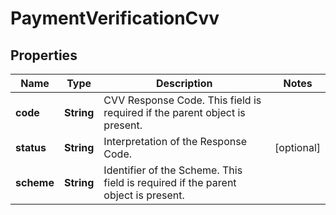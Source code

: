 
# PaymentVerificationCvv

## Properties
Name | Type | Description | Notes
------------ | ------------- | ------------- | -------------
**code** | **String** | CVV Response Code. This field is required if the parent object is present. | 
**status** | **String** | Interpretation of the Response Code. |  [optional]
**scheme** | **String** | Identifier of the Scheme. This field is required if the parent object is present. | 



